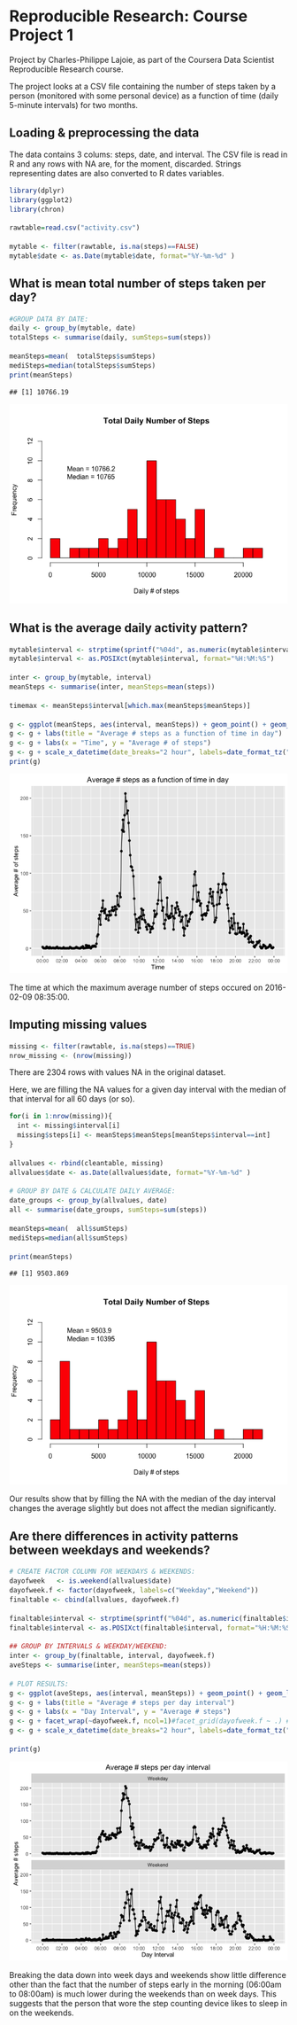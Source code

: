 # Reproducible Research: Course Project 1

Project by Charles-Philippe Lajoie, as part of the Coursera Data Scientist Reproducible Research course.

The project looks at a CSV file containing the number of steps taken by a person (monitored with some personal device) as a function of time (daily 5-minute intervals) for two months. 

## Loading & preprocessing the data
The data contains 3 colums: steps, date, and interval. The CSV file is read in R and any rows with NA are, for the moment, discarded. Strings representing dates are also converted to R dates variables.

```r
library(dplyr)
library(ggplot2)
library(chron)

rawtable=read.csv("activity.csv")

mytable <- filter(rawtable, is.na(steps)==FALSE)
mytable$date <- as.Date(mytable$date, format="%Y-%m-%d" )
```
 
## What is mean total number of steps taken per day?

```r
#GROUP DATA BY DATE:
daily <- group_by(mytable, date)
totalSteps <- summarise(daily, sumSteps=sum(steps))

meanSteps=mean(  totalSteps$sumSteps)
mediSteps=median(totalSteps$sumSteps)
print(meanSteps)
```

```
## [1] 10766.19
```
![](PA1_template_files/figure-html/unnamed-chunk-3-1.png)


## What is the average daily activity pattern?




```r
mytable$interval <- strptime(sprintf("%04d", as.numeric(mytable$interval)), format="%H%M")
mytable$interval <- as.POSIXct(mytable$interval, format="%H:%M:%S")

inter <- group_by(mytable, interval)
meanSteps <- summarise(inter, meanSteps=mean(steps))

timemax <- meanSteps$interval[which.max(meanSteps$meanSteps)]

g <- ggplot(meanSteps, aes(interval, meanSteps)) + geom_point() + geom_line()
g <- g + labs(title = "Average # steps as a function of time in day") 
g <- g + labs(x = "Time", y = "Average # of steps")
g <- g + scale_x_datetime(date_breaks="2 hour", labels=date_format_tz("%H:%M", tz="EST"))
print(g)
```

![](PA1_template_files/figure-html/unnamed-chunk-5-1.png)

The time at which the maximum average number of steps occured on 2016-02-09 08:35:00.


## Imputing missing values

```r
missing <- filter(rawtable, is.na(steps)==TRUE)
nrow_missing <- (nrow(missing))
```
There are 2304 rows with values NA in the original dataset.

Here, we are filling the NA values for a given day interval with the median of that interval for all 60 days (or so).


```r
for(i in 1:nrow(missing)){
  int <- missing$interval[i]
  missing$steps[i] <- meanSteps$meanSteps[meanSteps$interval==int]
}

allvalues <- rbind(cleantable, missing)
allvalues$date <- as.Date(allvalues$date, format="%Y-%m-%d" )

# GROUP BY DATE & CALCULATE DAILY AVERAGE:
date_groups <- group_by(allvalues, date)
all <- summarise(date_groups, sumSteps=sum(steps))

meanSteps=mean(  all$sumSteps)
mediSteps=median(all$sumSteps)

print(meanSteps)
```

```
## [1] 9503.869
```

![](PA1_template_files/figure-html/unnamed-chunk-9-1.png)

Our results show that by filling the NA with the median of the day interval changes the average slightly but does not affect the median significantly.

## Are there differences in activity patterns between weekdays and weekends?

```r
# CREATE FACTOR COLUMN FOR WEEKDAYS & WEEKENDS:
dayofweek   <- is.weekend(allvalues$date) 
dayofweek.f <- factor(dayofweek, labels=c("Weekday","Weekend"))
finaltable <- cbind(allvalues, dayofweek.f)

finaltable$interval <- strptime(sprintf("%04d", as.numeric(finaltable$interval)), format="%H%M")
finaltable$interval <- as.POSIXct(finaltable$interval, format="%H:%M:%S")

## GROUP BY INTERVALS & WEEKDAY/WEEKEND:
inter <- group_by(finaltable, interval, dayofweek.f)
aveSteps <- summarise(inter, meanSteps=mean(steps))

# PLOT RESULTS:
g <- ggplot(aveSteps, aes(interval, meanSteps)) + geom_point() + geom_line()
g <- g + labs(title = "Average # steps per day interval") 
g <- g + labs(x = "Day Interval", y = "Average # steps")
g <- g + facet_wrap(~dayofweek.f, ncol=1)#facet_grid(dayofweek.f ~ .) # + ylim(0,120)
g <- g + scale_x_datetime(date_breaks="2 hour", labels=date_format_tz("%H:%M", tz="EST"))

print(g)
```

![](PA1_template_files/figure-html/unnamed-chunk-10-1.png)

Breaking the data down into week days and weekends show little difference other than the fact that the number of steps early in the morning (06:00am to 08:00am) is much lower during the weekends than on week days. This suggests that the person that wore the step counting device likes to sleep in on the weekends.












